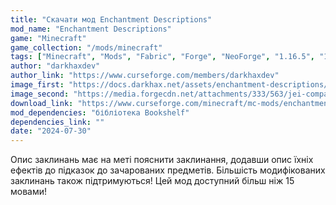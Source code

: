 ```yaml
---
title: "Скачати мод Enchantment Descriptions"
mod_name: "Enchantment Descriptions"
game: "Minecraft"
game_collection: "/mods/minecraft"
tags: ["Minecraft", "Mods", "Fabric", "Forge", "NeoForge", "1.16.5", "1.20.1", "1.20.2", "1.20.4", "1.20.6", "1.21.1", "1.21.3", "1.21.4", "1.21.5"]
author: "darkhaxdev"
author_link: "https://www.curseforge.com/members/darkhaxdev"
image_first: "https://docs.darkhax.net/assets/enchantment-descriptions/enchanted_item.png"
image_second: "https://media.forgecdn.net/attachments/333/563/jei-compatible.png"
download_link: "https://www.curseforge.com/minecraft/mc-mods/enchantment-descriptions/files/all?page=1&pageSize=20"
mod_dependencies: "бібліотека Bookshelf"
dependencies_link: ""
date: "2024-07-30"
---
```


Опис заклинань має на меті пояснити заклинання, додавши опис їхніх ефектів до підказок до зачарованих предметів. Більшість модифікованих заклинань також підтримуються! Цей мод доступний більш ніж 15 мовами!